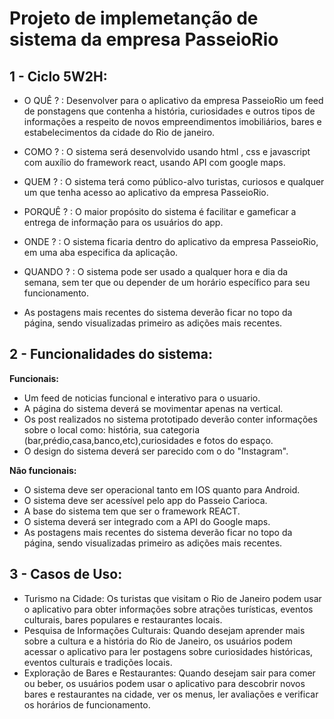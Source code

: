 # Projeto de implemetanção de sistema da empresa PasseioRio

## **1 - Ciclo 5W2H:**

- O QUÊ ? : Desenvolver para o aplicativo da empresa PasseioRio um feed de ponstagens que contenha a história, curiosidades e outros tipos de informações a respeito de novos empreendimentos imobiliários, bares e estabelecimentos da cidade do Rio de janeiro.

- COMO ? : O sistema será desenvolvido usando html , css e javascript com auxílio do framework react, usando API com google maps.

- QUEM ? : O sistema terá como público-alvo turistas, curiosos e qualquer um que tenha acesso ao aplicativo da empresa PasseioRio.

- PORQUÊ ? : O maior propósito do sistema é facilitar e gameficar a entrega de informação para os usuários do app.

- ONDE ? : O sistema ficaria dentro do aplicativo da empresa PasseioRio, em uma aba especifica da aplicação. 

- QUANDO ? : O sistema pode ser usado a qualquer hora e dia da semana, sem ter  que ou depender de um horário específico para seu funcionamento.

- As postagens mais recentes do sistema deverão ficar no topo da página, sendo visualizadas primeiro as adições mais recentes.

 ## **2 - Funcionalidades do sistema:**

 **Funcionais:**
- Um feed de noticias funcional e interativo para o usuario.
- A página do sistema deverá se movimentar apenas na vertical.
- Os post realizados no sistema prototipado deverão conter informações sobre o local como: história, sua categoria (bar,prédio,casa,banco,etc),curiosidades e fotos do espaço.
- O design do sistema deverá ser parecido com o do "Instagram".


 **Não funcionais:**
- O sistema deve ser operacional tanto em IOS quanto para Android.
- O sistema deve ser acessível pelo app do Passeio Carioca.
- A base do sistema tem que ser o framework REACT.
- O sistema deverá ser integrado com a API do Google maps.
- As postagens mais recentes do sistema deverão ficar no topo da página, sendo visualizadas primeiro as adições mais recentes.

## **3 - Casos de Uso:**

- Turismo na Cidade: Os turistas que visitam o Rio de Janeiro podem usar o aplicativo para obter informações sobre atrações turísticas, eventos culturais, bares populares e restaurantes locais.
- Pesquisa de Informações Culturais: Quando desejam aprender mais sobre a cultura e a história do Rio de Janeiro, os usuários podem acessar o aplicativo para ler postagens sobre curiosidades históricas, eventos culturais e tradições locais.
- Exploração de Bares e Restaurantes: Quando desejam sair para comer ou beber, os usuários podem usar o aplicativo para descobrir novos bares e restaurantes na cidade, ver os menus, ler avaliações e verificar os horários de funcionamento.
